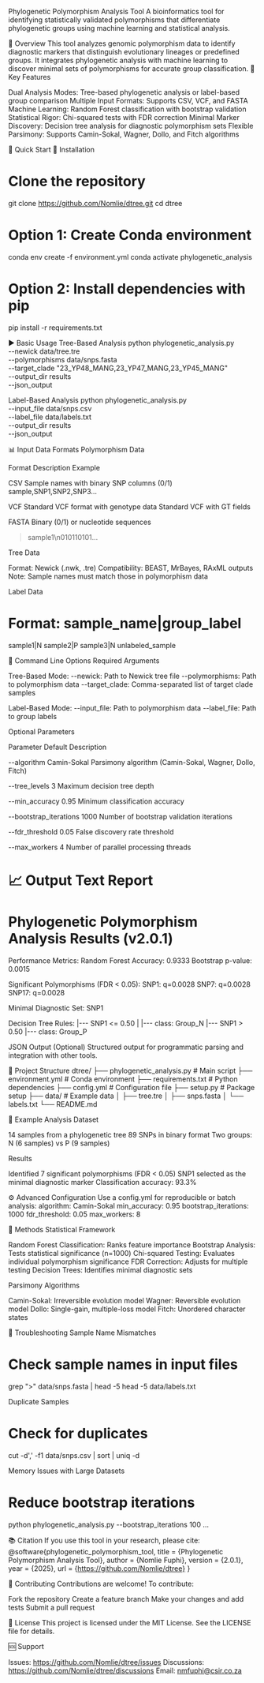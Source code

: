 Phylogenetic Polymorphism Analysis Tool
A bioinformatics tool for identifying statistically validated polymorphisms that differentiate phylogenetic groups using machine learning and statistical analysis.

🧬 Overview
This tool analyzes genomic polymorphism data to identify diagnostic markers that distinguish evolutionary lineages or predefined groups. It integrates phylogenetic analysis with machine learning to discover minimal sets of polymorphisms for accurate group classification.
🔑 Key Features

Dual Analysis Modes: Tree-based phylogenetic analysis or label-based group comparison
Multiple Input Formats: Supports CSV, VCF, and FASTA
Machine Learning: Random Forest classification with bootstrap validation
Statistical Rigor: Chi-squared tests with FDR correction
Minimal Marker Discovery: Decision tree analysis for diagnostic polymorphism sets
Flexible Parsimony: Supports Camin-Sokal, Wagner, Dollo, and Fitch algorithms


🚀 Quick Start
🔧 Installation
# Clone the repository
git clone https://github.com/Nomlie/dtree.git
cd dtree

# Option 1: Create Conda environment
conda env create -f environment.yml
conda activate phylogenetic_analysis

# Option 2: Install dependencies with pip
pip install -r requirements.txt

▶️ Basic Usage
Tree-Based Analysis
python phylogenetic_analysis.py \
  --newick data/tree.tre \
  --polymorphisms data/snps.fasta \
  --target_clade "23_YP48_MANG,23_YP47_MANG,23_YP45_MANG" \
  --output_dir results \
  --json_output

Label-Based Analysis
python phylogenetic_analysis.py \
  --input_file data/snps.csv \
  --label_file data/labels.txt \
  --output_dir results \
  --json_output


📊 Input Data Formats
Polymorphism Data



Format
Description
Example



CSV
Sample names with binary SNP columns (0/1)
sample,SNP1,SNP2,SNP3...


VCF
Standard VCF format with genotype data
Standard VCF with GT fields


FASTA
Binary (0/1) or nucleotide sequences
>sample1\n010110101...


Tree Data

Format: Newick (.nwk, .tre)
Compatibility: BEAST, MrBayes, RAxML outputs
Note: Sample names must match those in polymorphism data

Label Data
# Format: sample_name|group_label
sample1|N
sample2|P
sample3|N
unlabeled_sample


🔧 Command Line Options
Required Arguments

Tree-Based Mode:
--newick: Path to Newick tree file
--polymorphisms: Path to polymorphism data
--target_clade: Comma-separated list of target clade samples


Label-Based Mode:
--input_file: Path to polymorphism data
--label_file: Path to group labels



Optional Parameters



Parameter
Default
Description



--algorithm
Camin-Sokal
Parsimony algorithm (Camin-Sokal, Wagner, Dollo, Fitch)


--tree_levels
3
Maximum decision tree depth


--min_accuracy
0.95
Minimum classification accuracy


--bootstrap_iterations
1000
Number of bootstrap validation iterations


--fdr_threshold
0.05
False discovery rate threshold


--max_workers
4
Number of parallel processing threads



📈 Output
Text Report
================================================================================
Phylogenetic Polymorphism Analysis Results (v2.0.1)
================================================================================

Performance Metrics:
  Random Forest Accuracy: 0.9333
  Bootstrap p-value: 0.0015

Significant Polymorphisms (FDR < 0.05):
  SNP1: q=0.0028
  SNP7: q=0.0028
  SNP17: q=0.0028

Minimal Diagnostic Set:
  SNP1

Decision Tree Rules:
  |--- SNP1 <= 0.50
  |   |--- class: Group_N
  |--- SNP1 > 0.50
      |--- class: Group_P

JSON Output (Optional)
Structured output for programmatic parsing and integration with other tools.

📁 Project Structure
dtree/
├── phylogenetic_analysis.py    # Main script
├── environment.yml             # Conda environment
├── requirements.txt            # Python dependencies
├── config.yml                  # Configuration file
├── setup.py                    # Package setup
├── data/                       # Example data
│   ├── tree.tre
│   ├── snps.fasta
│   └── labels.txt
└── README.md


🧪 Example Analysis
Dataset

14 samples from a phylogenetic tree
89 SNPs in binary format
Two groups: N (6 samples) vs P (9 samples)

Results

Identified 7 significant polymorphisms (FDR < 0.05)
SNP1 selected as the minimal diagnostic marker
Classification accuracy: 93.3%


⚙️ Advanced Configuration
Use a config.yml for reproducible or batch analysis:
algorithm: Camin-Sokal
min_accuracy: 0.95
bootstrap_iterations: 1000
fdr_threshold: 0.05
max_workers: 8


🔬 Methods
Statistical Framework

Random Forest Classification: Ranks feature importance
Bootstrap Analysis: Tests statistical significance (n=1000)
Chi-squared Testing: Evaluates individual polymorphism significance
FDR Correction: Adjusts for multiple testing
Decision Trees: Identifies minimal diagnostic sets

Parsimony Algorithms

Camin-Sokal: Irreversible evolution model
Wagner: Reversible evolution model
Dollo: Single-gain, multiple-loss model
Fitch: Unordered character states


🐛 Troubleshooting
Sample Name Mismatches
# Check sample names in input files
grep ">" data/snps.fasta | head -5
head -5 data/labels.txt

Duplicate Samples
# Check for duplicates
cut -d',' -f1 data/snps.csv | sort | uniq -d

Memory Issues with Large Datasets
# Reduce bootstrap iterations
python phylogenetic_analysis.py --bootstrap_iterations 100 ...


📚 Citation
If you use this tool in your research, please cite:
@software{phylogenetic_polymorphism_tool,
  title = {Phylogenetic Polymorphism Analysis Tool},
  author = {Nomlie Fuphi},
  version = {2.0.1},
  year = {2025},
  url = {https://github.com/Nomlie/dtree}
}


🤝 Contributing
Contributions are welcome! To contribute:

Fork the repository
Create a feature branch
Make your changes and add tests
Submit a pull request


📄 License
This project is licensed under the MIT License. See the LICENSE file for details.

🆘 Support

Issues: https://github.com/Nomlie/dtree/issues
Discussions: https://github.com/Nomlie/dtree/discussions
Email: nmfuphi@csir.co.za
